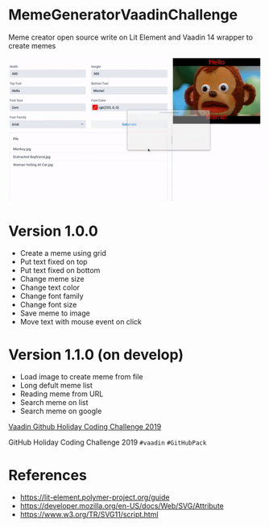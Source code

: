 # MemeGeneratorVaadinChallenge

Meme creator open source write on Lit Element and Vaadin 14 wrapper to create memes

![demo-gif](https://github.com/aluismarte/MemeGeneratorVaadinChallenge/blob/master/media/MemeGeneratorVaadinDemo.gif)

# Version 1.0.0
 - Create a meme using grid
 - Put text fixed on top
 - Put text fixed on bottom
 - Change meme size
 - Change text color
 - Change font family
 - Change font size
 - Save meme to image
 - Move text with mouse event on click

# Version 1.1.0 (on develop)
 - Load image to create meme from file
 - Long defult meme list
 - Reading meme from URL
 - Search meme on list
 - Search meme on google

[Vaadin Github Holiday Coding Challenge 2019](https://vaadin.com/blog/github-holiday-coding-challenge-2019)

GitHub Holiday Coding Challenge 2019 `#vaadin` `#GitHubPack`

# References
 - https://lit-element.polymer-project.org/guide
 - https://developer.mozilla.org/en-US/docs/Web/SVG/Attribute
 - https://www.w3.org/TR/SVG11/script.html

